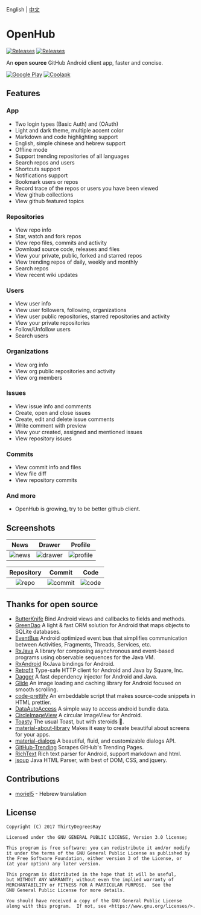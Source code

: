 English | [中文](/README-cn.md)
# OpenHub 
[![Releases](https://img.shields.io/badge/android-5.0%2B-brightgreen.svg)](https://www.coolapk.com/apk/com.thirtydegreesray.openhub)
[![Releases](https://img.shields.io/github/release/ThirtyDegreesRay/OpenHub.svg)](https://github.com/ThirtyDegreesRay/OpenHub/releases/latest)

An **open source** GitHub Android client app, faster and concise.

[![Google Play](https://raw.githubusercontent.com/ThirtyDegreesRay/OpenHub/master/art/google_play.png?raw=true)](https://play.google.com/store/apps/details?id=com.thirtydegreesray.openhub)
[![Coolapk](https://raw.githubusercontent.com/ThirtyDegreesRay/OpenHub/master/art/coolapk.png?raw=true)](https://www.coolapk.com/apk/com.thirtydegreesray.openhub)

## Features

### App
* Two login types (Basic Auth) and (OAuth)
* Light and dark theme, multiple accent color
* Markdown and code highlighting support
* English, simple chinese and hebrew support
* Offline mode
* Support trending repositories of all languages
* Search repos and users
* Shortcuts support
* Notifications support
* Bookmark users or repos
* Record trace of the repos or users you have been viewed
* View github collections
* View github featured topics

### Repositories
* View repo info 
* Star, watch and fork repos
* View repo files, commits and activity
* Download source code, releases and files
* View your private, public, forked and starred repos
* View trending repos of daily, weekly and monthly
* Search repos
* View recent wiki updates

### Users
* View user info
* View user followers, following, organizations
* View user public repositories, starred repositories and activity
* View your private repositories
* Follow/Unfollow users
* Search users

### Organizations
* View org info
* View org public repositories and activity
* View org members

### Issues
* View issue info and comments
* Create, open and close issues
* Create, edit and delete issue comments
* Write comment with preview
* View your created, assigned and mentioned issues
* View repository issues

### Commits
* View commit info and files
* View file diff
* View repository commits

### And more
* OpenHub is growing, try to be better github client.

## Screenshots

| News | Drawer | Profile |
|:-:|:-:|:-:|
| ![news](https://raw.githubusercontent.com/ThirtyDegreesRay/OpenHub/master/art/news.png?raw=true) | ![drawer](https://raw.githubusercontent.com/ThirtyDegreesRay/OpenHub/master/art/drawer.png?raw=true) | ![profile](https://raw.githubusercontent.com/ThirtyDegreesRay/OpenHub/master/art/profile.png?raw=true) |

| Repository | Commit | Code |
|:-:|:-:|:-:|
| ![repo](https://raw.githubusercontent.com/ThirtyDegreesRay/OpenHub/master/art/repo.png?raw=true) | ![commit](https://raw.githubusercontent.com/ThirtyDegreesRay/OpenHub/master/art/commit.png?raw=true) | ![code](https://raw.githubusercontent.com/ThirtyDegreesRay/OpenHub/master/art/code.png?raw=true) |

## Thanks for open source

* [ButterKnife](https://github.com/JakeWharton/butterknife) Bind Android views and callbacks to fields and methods.
* [GreenDao](https://github.com/greenrobot/greenDAO) A light & fast ORM solution for Android that maps objects to SQLite databases.
* [EventBus](https://github.com/greenrobot/EventBus) Android optimized event bus that simplifies communication between Activities, Fragments, Threads, Services, etc.
* [RxJava](https://github.com/ReactiveX/RxJava) A library for composing asynchronous and event-based programs using observable sequences for the Java VM.
* [RxAndroid](https://github.com/ReactiveX/RxAndroid) RxJava bindings for Android.
* [Retrofit](https://github.com/square/retrofit) Type-safe HTTP client for Android and Java by Square, Inc.
* [Dagger](https://github.com/google/dagger) A fast dependency injector for Android and Java. 
* [Glide](https://github.com/bumptech/glide) An image loading and caching library for Android focused on smooth scrolling.
* [code-prettify](https://github.com/google/code-prettify) An embeddable script that makes source-code snippets in HTML prettier.
* [DataAutoAccess](https://github.com/ThirtyDegreesRay/DataAutoAccess) A simple way to access android bundle data.
* [CircleImageView](https://github.com/hdodenhof/CircleImageView) A circular ImageView for Android.
* [Toasty](https://github.com/GrenderG/Toasty) The usual Toast, but with steroids 💪.
* [material-about-library](https://github.com/daniel-stoneuk/material-about-library) Makes it easy to create beautiful about screens for your apps.
* [material-dialogs](https://github.com/afollestad/material-dialogs) A beautiful, fluid, and customizable dialogs API.
* [GitHub-Trending](https://github.com/thedillonb/GitHub-Trending) Scrapes GitHub's Trending Pages.
* [RichText](https://github.com/zzhoujay/RichText) Rich text parser for Android, support markdown and html.
* [jsoup](https://github.com/jhy/jsoup) Java HTML Parser, with best of DOM, CSS, and jquery.

## Contributions
* [moriel5](https://github.com/moriel5) - Hebrew translation

## License
    Copyright (C) 2017 ThirtyDegreesRay

    Licensed under the GNU GENERAL PUBLIC LICENSE, Version 3.0 license;

    This program is free software: you can redistribute it and/or modify
    it under the terms of the GNU General Public License as published by
    the Free Software Foundation, either version 3 of the License, or
    (at your option) any later version.

    This program is distributed in the hope that it will be useful,
    but WITHOUT ANY WARRANTY; without even the implied warranty of
    MERCHANTABILITY or FITNESS FOR A PARTICULAR PURPOSE.  See the
    GNU General Public License for more details.

    You should have received a copy of the GNU General Public License
    along with this program.  If not, see <https://www.gnu.org/licenses/>.
